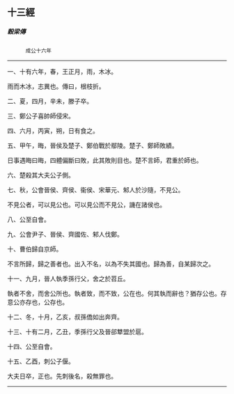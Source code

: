 

## 十三經

##### 穀梁傳
　　　`成公十六年`

* * *

一、十有六年，春，王正月，雨，木冰。

雨而木冰，志異也。傳曰，根枝折。

二、夏，四月，辛未，滕子卒。

三、鄭公子喜帥師侵宋。

四、六月，丙寅，朔，日有食之。

五、甲午，晦，晉侯及楚子、鄭伯戰於鄢陵。楚子、鄭師敗績。

日事遇晦曰晦，四體偏斷曰敗，此其敗則目也。楚不言師，君重於師也。

六、楚殺其大夫公子側。

七、秋，公會晉侯、齊侯、衞侯、宋華元、邾人於沙隨，不見公。

不見公者，可以見公也。可以見公而不見公，譏在諸侯也。

八、公至自會。

九、公會尹子、晉侯、齊國佐、邾人伐鄭。

十、曹伯歸自京師。

不言所歸，歸之善者也。出入不名，以為不失其國也。歸為善，自某歸次之。

十一、九月，晉人執季孫行父，舍之於苕丘。

執者不舍，而舍公所也。執者致，而不致，公在也。何其執而辭也？猶存公也。存意公亦存也，公存也。

十二、冬，十月，乙亥，叔孫僑如出奔齊。

十三、十有二月，乙丑，季孫行父及晉郤犨盟於扈。

十四、公至自會。

十五、乙酉，刺公子偃。

大夫日卒，正也。先刺後名，殺無罪也。

* * *

